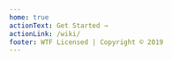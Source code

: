 ```yaml
---
home: true
actionText: Get Started →
actionLink: /wiki/
footer: WTF Licensed | Copyright © 2019
---
```


